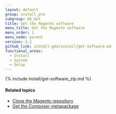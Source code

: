 ```yaml
---
layout: default
group: install_pre
subgroup: QA_Get
title: Get the Magento software
menu_title: Get the Magento software
menu_order: 1
menu_node: parent
version: 2.1
github_link: install-gde/install/get-software.md
functional_areas:
  - Install
  - System
  - Setup
---
```


{% include install/get-software_zip.md %}

#### Related topics

*	<a href="{{page.baseurl}}/install-gde/prereq/dev_install.html">Clone the Magento repository</a>
*	<a href="{{page.baseurl}}/install-gde/prereq/integrator_install.html">Get the Composer metapackage</a>
